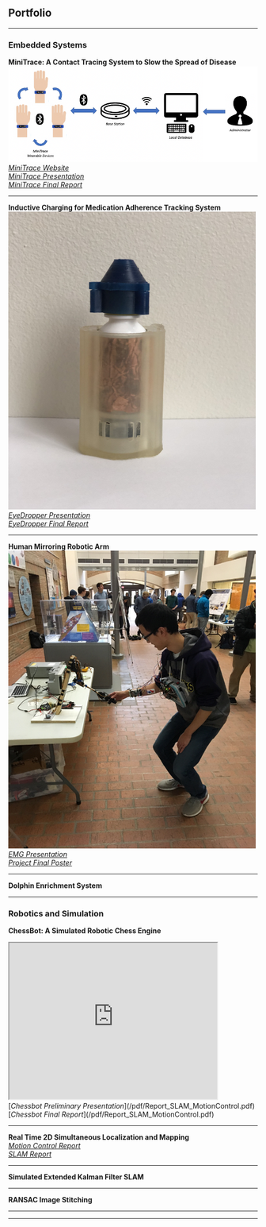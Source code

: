 ## Portfolio

---

### Embedded Systems

<b>MiniTrace: A Contact Tracing System to Slow the Spread of Disease</b>
<br>
<img src="images/MiniTrace/MiniTrace Diagram.png?raw=true"/>
[<i>MiniTrace Website</i>](https://cse.engin.umich.edu/eecs-473-advanced-embedded-systems-group-d/)
<br>
[<i>MiniTrace Presentation</i>](/pdf/Presentation_MiniTrace.pdf)
<br>
[<i>MiniTrace Final Report</i>](/pdf/Report_MiniTrace.pdf)

---
<b>Inductive Charging for Medication Adherence Tracking System</b>
<br>
<img src="images/EyeDropper/EyeDropperBottle.jpg?raw=true" style="width:500px;height:600px;">
<br>
[<i>EyeDropper Presentation</i>](/pdf/Presentation_EyeDropper.pdf)
<br>
[<i>EyeDropper Final Report</i>](/pdf/Report_EyeDropper.pdf)

---
<b>Human Mirroring Robotic Arm</b>
<br>
<img src="images/HumanMirroringRoboticArm/HCInteraction.JPG?raw=true" style="width:500px;height:600px;">
<br>
[<i>EMG Presentation</i>](/pdf/Presentation_HumanMirroringRoboticArm.pdf)
<br>
[<i>Project Final Poster</i>](/pdf/Poster_HumanMirroringRoboticArm.pdf)

---
<b>Dolphin Enrichment System</b>

---

### Robotics and Simulation

<b>ChessBot: A Simulated Robotic Chess Engine</b>
<br>
<iframe width="420" height="315"
src="https://www.youtube.com/watch?v=A8CCiv3MewY&list=PLDutmfAv2lfY7py6oNaELgMsXUsx14CpU&index=9&t=107s">
</iframe>
<br>
[<i>Chessbot Preliminary Presentation</i>](/pdf/Report_SLAM_MotionControl.pdf)
<br>
[<i>Chessbot Final Report</i>](/pdf/Report_SLAM_MotionControl.pdf)
<br>

---
<b>Real Time 2D Simultaneous Localization and Mapping</b>
<br>
[<i>Motion Control Report</i>](/pdf/Report_SLAM_MotionControl.pdf)
<br>
[<i>SLAM Report</i>](https://gitlab.eecs.umich.edu/lukecohe/botlab_escape_challenge/-/wikis/Escape-Challenge-Wiki)

---
<b>Simulated Extended Kalman Filter SLAM</b>
<br>

---
<b>RANSAC Image Stitching</b>
<br>

---





---
<!-- Remove above link if you don't want to attibute -->
